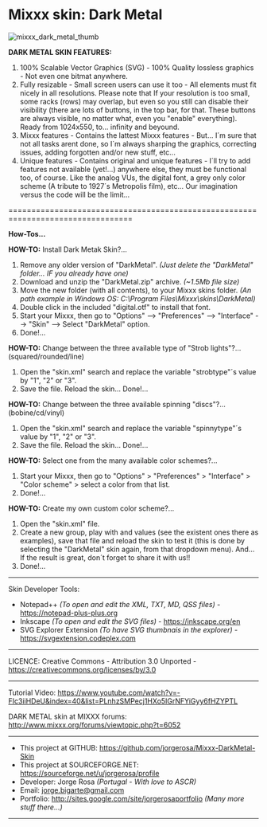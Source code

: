 # Mixxx skin: Dark Metal

![mixxx_dark_metal_thumb](https://cloud.githubusercontent.com/assets/5511928/22786461/937bac60-eed0-11e6-866a-d2e5b9fa17f6.jpg)

**DARK METAL SKIN FEATURES:**

1) 100% Scalable Vector Graphics (SVG) - 100% Quality lossless graphics - Not even one bitmat anywhere.
2) Fully resizable - Small screen users can use it too - All elements must fit nicely in all resolutions. Please note that If your resolution is too small, some racks (rows) may overlap, but even so you still can disable their visibility (there are lots of buttons, in the top bar, for that. These buttons are always visible, no matter what, even you "enable" everything). Ready from 1024x550, to... infinity and beyound.
3) Mixxx features - Contains the lattest Mixxx features - But... I´m sure that not all tasks arent done, so I´m always sharping the graphics, correcting issues, adding forgotten and/or new stuff, etc...
4) Unique features - Contains original and unique features - I´ll try to add features not available (yet!...) anywhere else, they must be functional too, of course. Like the analog VUs, the digital font, a grey only color scheme (A tribute to 1927´s Metropolis film), etc... Our imagination versus the code will be the limit...

=================================================================================

**How-Tos...**

**HOW-TO:** Install Dark Metak Skin?...
1) Remove any older version of "DarkMetal". *(Just delete the "DarkMetal" folder... IF you already have one)*
2) Download and unzip the "DarkMetal.zip" archive. *(~1.5Mb file size)*
3) Move the new folder (with all contents), to your Mixxx skins folder. *(An path example in Windows OS: C:\Program Files\Mixxx\skins\DarkMetal)*
4) Double click in the included "digital.otf" to install that font.
5) Start your Mixxx, then go to "Options" --> "Preferences" --> "Interface" --> "Skin" --> Select "DarkMetal" option.
6) Done!...

**HOW-TO:** Change between the three available type of "Strob lights"?... (squared/rounded/line)
1) Open the "skin.xml" search and replace the variable "strobtype"´s value by "1", "2" or "3".
2) Save the file. Reload the skin... Done!...

**HOW-TO:** Change between the three available spinning "discs"?... (bobine/cd/vinyl)
1) Open the "skin.xml" search and replace the variable "spinnytype"´s value by "1", "2" or "3".
2) Save the file. Reload the skin... Done!...

**HOW-TO:** Select one from the many available color schemes?...
1) Start your Mixxx, then go to "Options" > "Preferences" > "Interface" > "Color scheme" > select a color from that list.
2) Done!...

**HOW-TO:** Create my own custom color scheme?...
1) Open the "skin.xml" file.
2) Create a new <Scheme> group, play with <HConst> and <SConst> values (see the existent ones there as examples), save that file and reload the skin to test it (this is done by selecting the "DarkMetal" skin again, from that dropdown menu). And... If the result is great, don´t forget to share it with us!!
3) Done!...

---------------------------------------------------------------------------------

Skin Developer Tools:
- Notepad++ *(To open and edit the XML, TXT, MD, QSS files)* - https://notepad-plus-plus.org
- Inkscape *(To open and edit the SVG files)* - https://inkscape.org/en
- SVG Explorer Extension *(To have SVG thumbnais in the explorer)* - https://svgextension.codeplex.com

---------------------------------------------------------------------------------

LICENCE: Creative Commons - Attribution 3.0 Unported - https://creativecommons.org/licenses/by/3.0

---------------------------------------------------------------------------------

Tutorial Video: https://www.youtube.com/watch?v=-FIc3iiHDeU&index=40&list=PLnhzSMPecj1HXo5IGrNFYiGyy6fHZYPTL

DARK METAL skin at MIXXX forums: http://www.mixxx.org/forums/viewtopic.php?t=6052
	
---------------------------------------------------------------------------------

- This project at GITHUB: https://github.com/jorgerosa/Mixxx-DarkMetal-Skin
- This project at SOURCEFORGE.NET: https://sourceforge.net/u/jorgerosa/profile
- Developer: Jorge Rosa *(Portugal - With love to ASCR)*
- Email: jorge.bigarte@gmail.com
- Portfolio: http://sites.google.com/site/jorgerosaportfolio *(Many more stuff there...)*

---------------------------------------------------------------------------------
